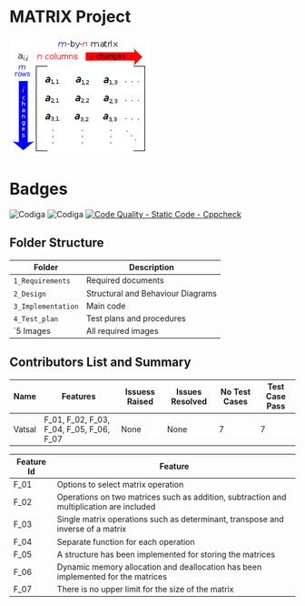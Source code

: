 # MATRIX Project
![Matrix](https://github.com/vatsal26/M1_Matrix/blob/master/1_Requirements/Matrix.png)

# Badges
![Codiga](https://api.codiga.io/project/32449/score/svg)
![Codiga](https://api.codiga.io/project/32449/status/svg)
[![Code Quality - Static Code - Cppcheck](https://github.com/vatsal26/M1_CalculatorMatrix/actions/workflows/cppcheck.yml/badge.svg)](https://github.com/vatsal26/M1_CalculatorMatrix/actions/workflows/cppcheck.yml)




## Folder Structure 
Folder             | Description
-------------------| -----------------------------------------
`1_Requirements`   | Required documents
`2_Design`         | Structural and Behaviour Diagrams
`3_Implementation` | Main code
`4_Test_plan`      | Test plans and procedures
`5 Images          | All required images

## Contributors List and Summary

  Name   |    Features    | Issuess Raised |Issues Resolved|No Test Cases|Test Case Pass
---------|----------------|----------------|---------------|-------------|--------------
 Vatsal  | F_01, F_02, F_03, F_04, F_05, F_06, F_07   | None    | None   |7  |7    

| Feature Id | Feature |
| -----------|---------|
|F_01| Options to select matrix operation|
|F_02| Operations on two matrices such as addition, subtraction and multiplication are included|
|F_03| Single matrix operations such as determinant, transpose and inverse of a matrix |
|F_04| Separate function for each operation |
|F_05| A structure has been implemented for storing the matrices|
|F_06| Dynamic memory allocation and deallocation has been implemented for the matrices|
|F_07|  There is no upper limit for the size of the matrix|

